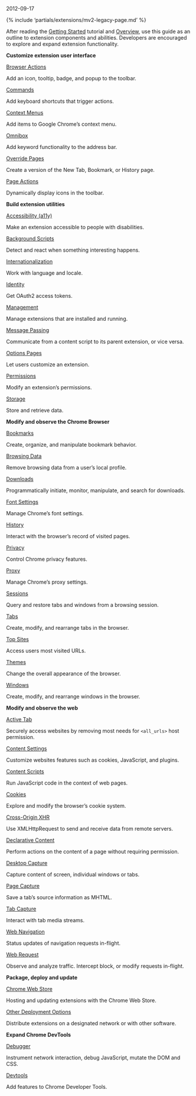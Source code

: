 2012-09-17

{% include ‘partials/extensions/mv2-legacy-page.md’ %}

After reading the [Getting Started](/docs/extensions/mv2/getstarted) tutorial and [Overview](/docs/extensions/mv2/overview), use this guide as an outline to extension components and abilities. Developers are encouraged to explore and expand extension functionality.

**Customize extension user interface**

[Browser Actions](/docs/extensions/reference/browserAction)

Add an icon, tooltip, badge, and popup to the toolbar.

[Commands](/docs/extensions/reference/commands)

Add keyboard shortcuts that trigger actions.

[Context Menus](/docs/extensions/reference/contextMenus)

Add items to Google Chrome’s context menu.

[Omnibox](/docs/extensions/reference/omnibox)

Add keyword functionality to the address bar.

[Override Pages](/docs/extensions/mv2/override)

Create a version of the New Tab, Bookmark, or History page.

[Page Actions](/docs/extensions/reference/pageAction)

Dynamically display icons in the toolbar.

**Build extension utilities**

[Accessibility (a11y)](/docs/extensions/mv2/a11y)

Make an extension accessible to people with disabilities.

[Background Scripts](/docs/extensions/mv2/background_pages)

Detect and react when something interesting happens.

[Internationalization](/docs/extensions/reference/i18n)

Work with language and locale.

[Identity](/docs/extensions/reference/identity)

Get OAuth2 access tokens.

[Management](/docs/extensions/reference/management)

Manage extensions that are installed and running.

[Message Passing](/docs/extensions/mv2/messaging)

Communicate from a content script to its parent extension, or vice versa.

[Options Pages](/docs/extensions/mv2/options)

Let users customize an extension.

[Permissions](/docs/extensions/reference/permissions)

Modify an extension’s permissions.

[Storage](/docs/extensions/reference/storage)

Store and retrieve data.

**Modify and observe the Chrome Browser**

[Bookmarks](/docs/extensions/reference/bookmarks)

Create, organize, and manipulate bookmark behavior.

[Browsing Data](/docs/extensions/reference/browsingData)

Remove browsing data from a user’s local profile.

[Downloads](/docs/extensions/reference/downloads)

Programmatically initiate, monitor, manipulate, and search for downloads.

[Font Settings](/docs/extensions/reference/fontSettings)

Manage Chrome’s font settings.

[History](/docs/extensions/reference/history)

Interact with the browser’s record of visited pages.

[Privacy](/docs/extensions/reference/privacy)

Control Chrome privacy features.

[Proxy](/docs/extensions/reference/proxy)

Manage Chrome’s proxy settings.

[Sessions](/docs/extensions/reference/sessions)

Query and restore tabs and windows from a browsing session.

[Tabs](/docs/extensions/reference/tabs)

Create, modify, and rearrange tabs in the browser.

[Top Sites](/docs/extensions/reference/topSites)

Access users most visited URLs.

[Themes](/docs/extensions/mv2/themes)

Change the overall appearance of the browser.

[Windows](/docs/extensions/reference/windows)

Create, modify, and rearrange windows in the browser.

**Modify and observe the web**

[Active Tab](/docs/extensions/mv2/manifest/activeTab)

Securely access websites by removing most needs for `<all_urls>` host permission.

[Content Settings](/docs/extensions/reference/contentSettings)

Customize websites features such as cookies, JavaScript, and plugins.

[Content Scripts](/docs/extensions/mv2/content_scripts)

Run JavaScript code in the context of web pages.

[Cookies](/docs/extensions/reference/cookies)

Explore and modify the browser’s cookie system.

[Cross-Origin XHR](/docs/extensions/mv2/xhr)

Use XMLHttpRequest to send and receive data from remote servers.

[Declarative Content](/docs/extensions/reference/declarativeContent)

Perform actions on the content of a page without requiring permission.

[Desktop Capture](/docs/extensions/reference/desktopCapture)

Capture content of screen, individual windows or tabs.

[Page Capture](/docs/extensions/reference/pageCapture)

Save a tab’s source information as MHTML.

[Tab Capture](/docs/extensions/reference/tabCapture)

Interact with tab media streams.

[Web Navigation](/docs/extensions/reference/webNavigation)

Status updates of navigation requests in-flight.

[Web Request](/docs/extensions/reference/webRequest)

Observe and analyze traffic. Intercept block, or modify requests in-flight.

**Package, deploy and update**

[Chrome Web Store](/docs/extensions/mv2/hosting)

Hosting and updating extensions with the Chrome Web Store.

[Other Deployment Options](/docs/extensions/mv2/external_extensions)

Distribute extensions on a designated network or with other software.

**Expand Chrome DevTools**

[Debugger](/docs/extensions/reference/debugger)

Instrument network interaction, debug JavaScript, mutate the DOM and CSS.

[Devtools](/docs/extensions/mv2/devtools)

Add features to Chrome Developer Tools.

